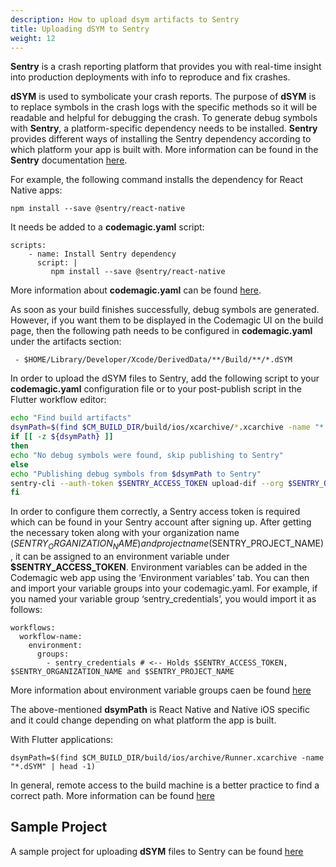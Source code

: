```yaml
---
description: How to upload dsym artifacts to Sentry
title: Uploading dSYM to Sentry
weight: 12
---
```


**Sentry** is a crash reporting platform that provides you with real-time insight into production deployments with info to reproduce and fix crashes.

**dSYM** is used to symbolicate your crash reports. The purpose of **dSYM** is to replace symbols in the crash logs with the specific methods so it will be readable and helpful for debugging the crash. To generate debug symbols with **Sentry**,  a platform-specific dependency needs to be installed. **Sentry** provides different ways of installing the Sentry dependency according to which platform your app is built with. More information can be found in the **Sentry** documentation [here](https://docs.sentry.io/).

For example, the following command installs the dependency for React Native apps:

```
npm install --save @sentry/react-native
```
It needs be added to a **codemagic.yaml** script:

```
scripts:
    - name: Install Sentry dependency
      script: |
         npm install --save @sentry/react-native
```
More information about **codemagic.yaml** can be found [here](https://docs.codemagic.io/yaml/yaml-getting-started/). 

As soon as your build finishes successfully, debug symbols are generated. However, if you want them to be displayed in the Codemagic UI on the build page, then the following path needs to be configured in **codemagic.yaml** under the artifacts section:

```
 - $HOME/Library/Developer/Xcode/DerivedData/**/Build/**/*.dSYM
 ```

In order to upload the dSYM files to Sentry, add the following script to your **codemagic.yaml** configuration file or to your post-publish script in the Flutter workflow editor: 

```bash
echo "Find build artifacts"
dsymPath=$(find $CM_BUILD_DIR/build/ios/xcarchive/*.xcarchive -name "*.dSYM" | head -1)
if [[ -z ${dsymPath} ]]
then
echo "No debug symbols were found, skip publishing to Sentry"
else
echo "Publishing debug symbols from $dsymPath to Sentry"
sentry-cli --auth-token $SENTRY_ACCESS_TOKEN upload-dif --org $SENTRY_ORGANIZATION_NAME --project $SENTRY_PROJECT_NAME $dsymPath
fi
```
In order to configure them correctly, a Sentry access token is required which can be found in your Sentry account after signing up. After getting the necessary token along with your organization name ($SENTRY_ORGANIZATION_NAME) and project name ($SENTRY_PROJECT_NAME), it can be assigned to an environment variable under **$SENTRY_ACCESS_TOKEN**. Environment variables can be added in the Codemagic web app using the ‘Environment variables’ tab. You can then and import your variable groups into your codemagic.yaml. For example, if you named your variable group ‘sentry_credentials’, you would import it as follows:

```
workflows:
  workflow-name:
    environment:
      groups:
        - sentry_credentials # <-- Holds $SENTRY_ACCESS_TOKEN, $SENTRY_ORGANIZATION_NAME and $SENTRY_PROJECT_NAME
```
More information about environment variable groups caen be found [here](https://docs.codemagic.io/variables/environment-variable-groups/)
 
The above-mentioned **dsymPath** is React Native and Native iOS specific and it could change depending on what platform the app is built. 

With Flutter applications:

```
dsymPath=$(find $CM_BUILD_DIR/build/ios/archive/Runner.xcarchive -name "*.dSYM" | head -1)
```

In general, remote access to the build machine is a better practice to find a correct path. More information can be found [here](https://docs.codemagic.io/troubleshooting/accessing-builder-machine-via-ssh/)

## Sample Project

A sample project for uploading **dSYM** files to Sentry can be found [here](https://github.com/codemagic-ci-cd/codemagic-sample-projects/tree/main/integrations/sentry_integration_demo_project)
